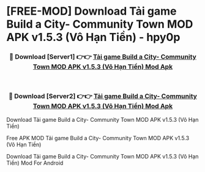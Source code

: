 # [FREE-MOD] Download Tải game Build a City- Community Town MOD APK v1.5.3 (Vô Hạn Tiền) - hpy0p


<div align="center">
<h3>🔴 Download [Server1] 👉👉 <a href="https://apk-comot.site?title=Tải_game_Build_a_City-_Community_Town_MOD_APK_v1.5.3_(Vô_Hạn_Tiền)">Tải game Build a City- Community Town MOD APK v1.5.3 (Vô Hạn Tiền) Mod Apk</a></h3><br>

<h3>🔴 Download [Server2] 👉👉 <a href="https://apk-comot.site?title=Tải_game_Build_a_City-_Community_Town_MOD_APK_v1.5.3_(Vô_Hạn_Tiền)">Tải game Build a City- Community Town MOD APK v1.5.3 (Vô Hạn Tiền) Mod Apk</a></h3>
</div>



Download Tải game Build a City- Community Town MOD APK v1.5.3 (Vô Hạn Tiền) 

Free APK MOD Tải game Build a City- Community Town MOD APK v1.5.3 (Vô Hạn Tiền) 

Download Tải game Build a City- Community Town MOD APK v1.5.3 (Vô Hạn Tiền) Mod For Android
